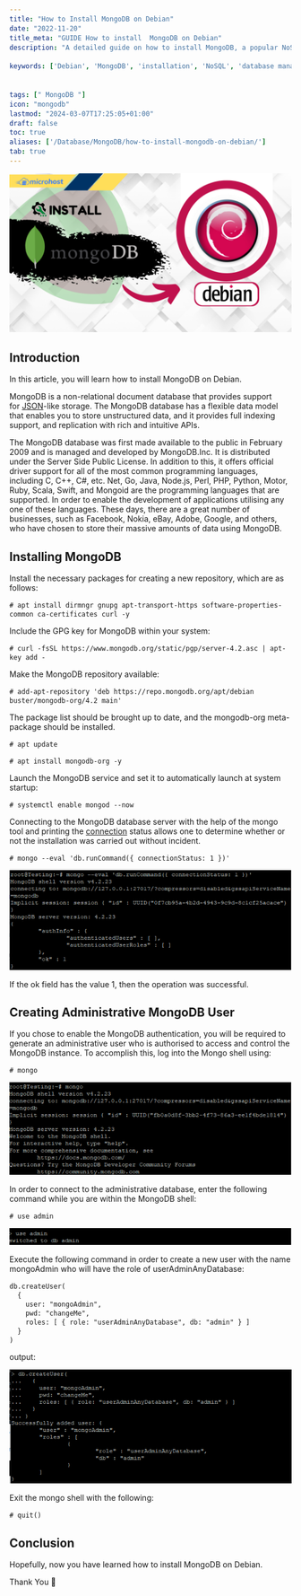 ```yaml
---
title: "How to Install MongoDB on Debian"
date: "2022-11-20"
title_meta: "GUIDE How to install  MongoDB on Debian"
description: "A detailed guide on how to install MongoDB, a popular NoSQL database, on Debian."

keywords: ['Debian', 'MongoDB', 'installation', 'NoSQL', 'database management', 'Linux']


tags: [" MongoDB "]
icon: "mongodb"
lastmod: "2024-03-07T17:25:05+01:00"
draft: false
toc: true
aliases: ['/Database/MongoDB/how-to-install-mongodb-on-debian/']
tab: true
---
```


![How to Install MongoDB on Debian](images/How-to-Install-MongoDB-on-Debian-1-1024x576.png)

## Introduction

In this article, you will learn how to install MongoDB on Debian.

MongoDB is a non-relational document database that provides support for [JSON](https://aws.amazon.com/documentdb/what-is-json/)\-like storage. The MongoDB database has a flexible data model that enables you to store unstructured data, and it provides full indexing support, and replication with rich and intuitive APIs.

The MongoDB database was first made available to the public in February 2009 and is managed and developed by MongoDB.Inc. It is distributed under the Server Side Public License. In addition to this, it offers official driver support for all of the most common programming languages, including C, C++, C#, etc. Net, Go, Java, Node.js, Perl, PHP, Python, Motor, Ruby, Scala, Swift, and Mongoid are the programming languages that are supported. In order to enable the development of applications utilising any one of these languages. These days, there are a great number of businesses, such as Facebook, Nokia, eBay, Adobe, Google, and others, who have chosen to store their massive amounts of data using MongoDB.

## Installing MongoDB

Install the necessary packages for creating a new repository, which are as follows:

```
# apt install dirmngr gnupg apt-transport-https software-properties-common ca-certificates curl -y
```

Include the GPG key for MongoDB within your system:

```
# curl -fsSL https://www.mongodb.org/static/pgp/server-4.2.asc | apt-key add -
```

Make the MongoDB repository available:

```
# add-apt-repository 'deb https://repo.mongodb.org/apt/debian buster/mongodb-org/4.2 main'
```

The package list should be brought up to date, and the mongodb-org meta-package should be installed.

```
# apt update
```

```
# apt install mongodb-org -y
```

Launch the MongoDB service and set it to automatically launch at system startup:

```
# systemctl enable mongod --now
```

Connecting to the MongoDB database server with the help of the mongo tool and printing the [connection](https://utho.com/docs/tutorial/how-to-test-internet-connection-speed-in-ubuntu-20-04/) status allows one to determine whether or not the installation was carried out without incident.

```
# mongo --eval 'db.runCommand({ connectionStatus: 1 })'
```

![command output](images/image-509.png)

If the ok field has the value 1, then the operation was successful.

## Creating Administrative MongoDB User

If you chose to enable the MongoDB authentication, you will be required to generate an administrative user who is authorised to access and control the MongoDB instance. To accomplish this, log into the Mongo shell using:

```
# mongo
```

![command output](images/image-510.png)

In order to connect to the administrative database, enter the following command while you are within the MongoDB shell:

```
# use admin
```

![command output](images/image-511.png)

Execute the following command in order to create a new user with the name mongoAdmin who will have the role of userAdminAnyDatabase:

```
db.createUser(
  {
    user: "mongoAdmin", 
    pwd: "changeMe", 
    roles: [ { role: "userAdminAnyDatabase", db: "admin" } ]
  }
)
```

output:

![command output](images/image-513.png)

Exit the mongo shell with the following:

```
# quit()
```

## Conclusion

Hopefully, now you have learned how to install MongoDB on Debian.

Thank You 🙂
